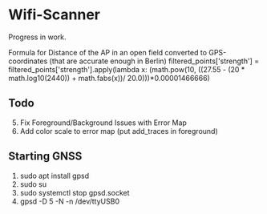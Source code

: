 # Wifi-Scanner

Progress in work.

Formula for Distance of the AP in an open field converted to GPS-coordinates (that are accurate enough in Berlin)
filtered_points['strength'] = filtered_points['strength'].apply(lambda x: (math.pow(10, ((27.55 - (20 * math.log10(2440)) + math.fabs(x))/ 20.0)))*0.00001466666)

## Todo

5. Fix Foreground/Background Issues with Error Map
6. Add color scale to error map (put add_traces in foreground)


##  Starting GNSS
1. sudo apt install gpsd
2. sudo su
3. sudo systemctl stop gpsd.socket 
4. gpsd -D 5 -N -n /dev/ttyUSB0
